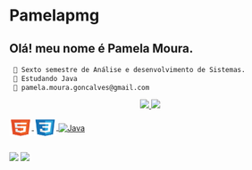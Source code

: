 # Pamelapmg
## Olá! meu nome é Pamela Moura.
     🚀 Sexto semestre de Análise e desenvolvimento de Sistemas.
     🎯 Estudando Java
     📧 pamela.moura.goncalves@gmail.com
     
   <div align="center">
      <a href="https://github.com/Pamelapmg">
      <img height="170em"src="https://github-readme-stats.vercel.app/api?username=Pamelapmg&show_icons=true&theme=gruvbox&include_all_commits=true&count_private=true"/>
      <img height="170em"src="https://github-readme-stats.vercel.app/api/top-langs/?username=Pamelapmg&layout=compact&langs_count=7&theme=gruvbox&count_private=true"/>
   </div>
    <br>
    <div> 
      <img align="center" alt="HTML" height="30" width="40" src="https://raw.githubusercontent.com/devicons/devicon/master/icons/html5/html5-original.svg">
      <img align="center" alt="CSS" height="30" width="40" src="https://raw.githubusercontent.com/devicons/devicon/master/icons/css3/css3-original.svg">
      <img align="center" alt="Java" height="40" width="40" src="https://cdn.iconscout.com/icon/free/png-256/java-60-1174953.png">
   </div>
  
  ##
  
   <div>
     <a href="https://www.instagram.com/wishpamm/" target="_blank"><img src="https://img.shields.io/badge/-Instagram-%23E4405F?style=for-the-badge&logo=instagram&logoColor=white" target="_blank"></a>
     <a href="https://www.linkedin.com/in/pamela-moura-5999b9217/" target="_blank"><img src="https://img.shields.io/badge/LinkedIn-0077B5?style=for-the-badge&logo=linkedin&logoColor=white" target="_blank"></a>
   </div>

